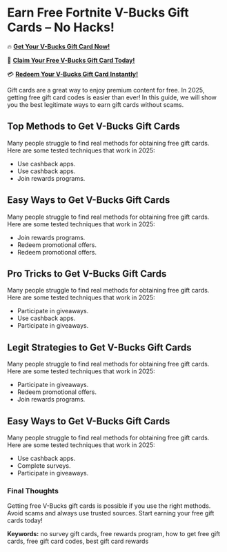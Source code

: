 # Earn Free Fortnite V-Bucks Gift Cards – No Hacks!

🔥 **[Get Your V-Bucks Gift Card Now!](https://www.apkhub.site/)**  

🎁 **[Claim Your Free V-Bucks Gift Card Today!](https://www.apkhub.site/)**  

💳 **[Redeem Your V-Bucks Gift Card Instantly!](https://www.apkhub.site/)**  

Gift cards are a great way to enjoy premium content for free. In 2025, getting free gift card codes is easier than ever! In this guide, we will show you the best legitimate ways to earn gift cards without scams.

## Top Methods to Get V-Bucks Gift Cards

Many people struggle to find real methods for obtaining free gift cards. Here are some tested techniques that work in 2025:

- Use cashback apps.
- Use cashback apps.
- Join rewards programs.

## Easy Ways to Get V-Bucks Gift Cards

Many people struggle to find real methods for obtaining free gift cards. Here are some tested techniques that work in 2025:

- Join rewards programs.
- Redeem promotional offers.
- Redeem promotional offers.

## Pro Tricks to Get V-Bucks Gift Cards

Many people struggle to find real methods for obtaining free gift cards. Here are some tested techniques that work in 2025:

- Participate in giveaways.
- Use cashback apps.
- Participate in giveaways.

## Legit Strategies to Get V-Bucks Gift Cards

Many people struggle to find real methods for obtaining free gift cards. Here are some tested techniques that work in 2025:

- Participate in giveaways.
- Redeem promotional offers.
- Join rewards programs.

## Easy Ways to Get V-Bucks Gift Cards

Many people struggle to find real methods for obtaining free gift cards. Here are some tested techniques that work in 2025:

- Use cashback apps.
- Complete surveys.
- Participate in giveaways.

### Final Thoughts

Getting free V-Bucks gift cards is possible if you use the right methods. Avoid scams and always use trusted sources. Start earning your free gift cards today!

**Keywords:** no survey gift cards, free rewards program, how to get free gift cards, free gift card codes, best gift card rewards
